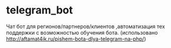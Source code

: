 # telegram_bot
Чат бот для регионов/партнеров/клиентов ,автоматизация тех поддержки с возможностью обучения бота. (использовано http://aftamat4ik.ru/pishem-bota-dlya-telegram-na-php/)
